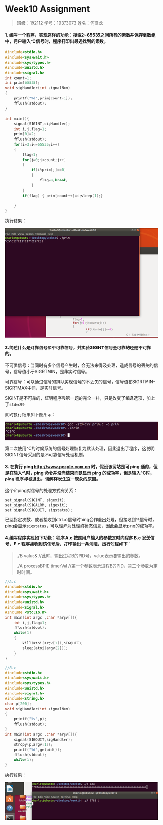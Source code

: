# Week10 Assignment

> 班级：192112
> 学号：19373073
> 姓名：何潇龙

#### 1. 编写一个程序，实现这样的功能：搜索2~65535之间所有的素数并保存到数组中，用户输入^C信号时，程序打印出最近找到的素数。

```c
#include<stdio.h>
#include<sys/wait.h>
#include<sys/types.h>
#include<unistd.h>
#include<signal.h>
int count=1;
int prim[65535];
void sigHandler(int signalNum)
{
	printf("%d",prim[count-1]);
	fflush(stdout);
}

int main(){
	signal(SIGINT,sigHandler);
	int i,j,flag=1;
	prim[0]=2;
	fflush(stdout);
	for(i=3;i<=65535;i++)
	{
		flag=1;
		for(j=0;j<count;j++)
		{
			if(i%prim[j]==0)
			{
				flag=0;break;	
			}
		}
		if(flag) { prim[count++]=i;sleep(1);}
		
	}
}
```

执行结果：

![image-20210510184124008](answer_template.assets/image-20210510184124008.png)

#### 2.简述什么是可靠信号和不可靠信号，并实验SIGINT信号是可靠的还是不可靠的。

不可靠信号：当同时有多个信号产生时，会无法来得及处理，造成信号的丢失的信号，信号值小于SIGRTMIN，是非实时信号。

可靠信号：可以通过信号的排队实现信号的不丢失的信号，信号值在SIGRTMIN-SIGRTMAX中间，是实时信号。

SIGINT是不可靠的，证明程序和第一题的完全一样，只是改变了编译选项，加上了```std=c99```

此时执行结果如下图所示：

![image-20210510185154083](answer_template.assets/image-20210510185154083.png)

第二次使用^C的时候系统的信号处理恢复为默认处理，因此退出了程序，这说明SIGINT信号采用的是不可靠信号处理机制。

#### 3. 在执行 ping http://www.people.com.cn 时，假设该网站是可 ping 通的，但是在输入^\时，ping 命令并没有结束而是显示 ping 的成功率，但是输入^C时，ping 程序却被退出，请解释发生这一现象的原因。

这个和ping对信号的处理方式有关系：

    set_signal(SIGINT, sigexit);
    set_signal(SIGALRM, sigexit);
    set_signal(SIGQUIT, sigstatus);

已达指定次数、或者接收到ctrl+c信号时ping会作退出处理，但接收到^\信号时，ping会显示```sigstatus```，可以理解为处理的状态信息，因此会显示ping的成功率。

#### 4.编写程序实现如下功能：程序 A.c 按照用户输入的参数定时向程序 B.c 发送信号，B.c 程序接收到该信号后，打印输出一条消息。运行过程如下：

> ./B value& 							//此时，输出进程B的PID号，value表示要输出的参数。
>
> ./A processBPID timerVal  //第一个参数表示进程B的PID，第二个参数为定时时间。

```C
//A.c
#include<stdio.h>
#include<sys/wait.h>
#include<sys/types.h>
#include<unistd.h>
#include<signal.h>
#include <stdlib.h>
int main(int argc ,char *argv[]){
	int i,j,flag=1;
	fflush(stdout);
	while(1)
	{
		kill(atoi(argv[1]),SIGQUIT);
		sleep(atoi(argv[2]));
	}
}
```

```C
//B.c
#include<stdio.h>
#include<sys/wait.h>
#include<sys/types.h>
#include<unistd.h>
#include<signal.h>
#include<string.h>
char p[200];
void sigHandler(int signalNum)
{
	printf("%s",p);
	fflush(stdout);
}
int main(int argc ,char *argv[]){
	signal(SIGQUIT,sigHandler);
	strcpy(p,argv[1]);
	printf("%d",getpid());
	fflush(stdout);
	while(1);
}
```

执行结果：

![image-20210510191649524](answer_template.assets/image-20210510191649524.png)